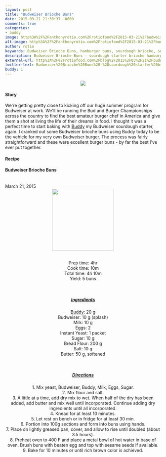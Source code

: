 ```yaml
---
layout: post
title: "Budweiser Brioche Buns"
date: 2015-03-21 21:30:37 -0600
comments: true
categories: 
- buddy
image: http%3A%2F%2Fanthonyrotio.com%2Frotiofood%2F2015-03-21%2Fbudweiser-brioche-buns-baked.jpg
alt-image: http%3A%2F%2Fanthonyrotio.com%2Frotiofood%2F2015-03-21%2Fbudweiser-brioche-buns-baked.jpg
author: rotio
keywords: Budweiser Brioche Buns, hamburger buns, sourdough brioche, sourdough buns
description: Budweiser Brioche Buns - sourdough starter brioche hamburger buns
external-url: http%3A%2F%2Frotiofood.com%2Fblog%2F2015%2F03%2F21%2Fbudweiser-brioche-buns%2F
twitter-text: Budweiser%20Brioche%20Buns%20-%20sourdough%20starter%20brioche%20hamburger%20buns
buddy: 1
---
```

<!-- more -->
<center><img src="http://anthonyrotio.com/rotiofood/2015-03-21/budweiser-brioche-buns-baked.jpg" /></center>
<a href="https://plus.google.com/107103100819027957630?rel=author" style="display:none">{{page.author }}</a>

<h4>Story</b> </h4>
 <div>
	<p> We're getting pretty close to kicking off our huge summer program for Budweiser at work. We'll be running the Bud and Burger Championships across the country to find the best amateur burger chef in America and give them a shot at living the life of their dreams in food. I thought it was a perfect time to start baking with <a href="http://rotiofood.com/buddy">Buddy</a> my Budweiser sourdough starter, again. I cranked out some Budweiser brioche buns using Buddy today to be the vehicle for my very own Budweiser burger. The process was fairly straightforward and these were excellent burger buns - by far the best I've ever put together.</p>
</div>
<h4>Recipe</b> </h4> 
  <div itemscope itemtype="http://schema.org/Recipe" >
  <h4 itemprop="name">Budweiser Brioche Buns</h4>
  
  <br />
    March 21, 2015
<center>
  <img itemprop="image" width="200px"  src="http://anthonyrotio.com/rotiofood/2015-03-21/budweiser-brioche-buns-raw.jpg" />
  
  <br />Prep time: <time datetime="PT4H0M" itemprop="prepTime">4hr</time>
  <br />Cook time: <time datetime="PT0H10M" itemprop="cookTime">10m</time> 
  <br />Total time: <time datetime="PT4H10M" itemprop="totalTime">4h 10m</time>
  <br />Yield: <span itemprop="recipeYield">5 buns</span>
  
  <br/>
 <u><h5>Ingredients</h5></u>
	<span itemprop="ingredients" itemscope itemtype="http://schema.org/ingredients">
	  <a href="http://rotiofood.com/buddy"><span itemprop="name">Buddy</span></a>: 
	  <span itemprop="amount">20 g</span>
	</span><br />
	<span itemprop="ingredients" itemscope itemtype="http://schema.org/ingredients">
	<span itemprop="name">Budweiser</span>: 
	  <span itemprop="amount">10 g (splash)</span>
	</span><br />
	<span itemprop="ingredients" itemscope itemtype="http://schema.org/ingredients">
	  <span itemprop="name">Milk</span>: 
	  <span itemprop="amount">10 g</span>
	</span><br />
	<span itemprop="ingredients" itemscope itemtype="http://schema.org/ingredients">
	  <span itemprop="name">Eggs</span>: 
	  <span itemprop="amount">2</span>
	</span><br />
	<span itemprop="ingredients" itemscope itemtype="http://schema.org/ingredients">
	  <span itemprop="name">Instant Yeast</span>: 
	  <span itemprop="amount">1 packet</span>
	</span><br />
	<span itemprop="ingredients" itemscope itemtype="http://schema.org/ingredients">
	  <span itemprop="name">Sugar</span>: 
	  <span itemprop="amount">10 g</span>
	</span><br />
	<span itemprop="ingredients" itemscope itemtype="http://schema.org/ingredients">
	  <span itemprop="name">Bread Flour</span>: 
	  <span itemprop="amount">200 g</span>
	</span><br />
	<span itemprop="ingredients" itemscope itemtype="http://schema.org/ingredients">
	  <span itemprop="name">Salt</span>: 
	  <span itemprop="amount">10 g</span>
	</span><br />
	<span itemprop="ingredients" itemscope itemtype="http://schema.org/ingredients">
	  <span itemprop="name">Butter</span>: 
	  <span itemprop="amount">50 g</span>, softened
	</span><br />
	
  <br /><u><h5>Directions</h5></u>
	<div itemprop="recipeInstructions">
		1. Mix yeast, Budweiser, Buddy, Milk, Eggs, Sugar. <br/>
		2. Mix flour and salt. <br/>
		3. A little at a time, add dry mix to wet. When half of the dry has been added, add butter and mix well until incorporated. Continue adding dry ingredients until all incorporated.<br/>
		4. Knead for at least 10 minutes. <br/>
		5. Let rest on bench or in fridge for at least 30 min.<br/>
		6. Portion into 100g sections and form into buns using hands.<br/>
		7. Place on lightly greased pan, cover, and allow to rise until doubled (about 3.5 hours).<br/>
		8. Preheat oven to 400 F and place a metal bowl of hot water in base of oven. Brush buns with beaten egg and top with sesame seeds if available.<br/>
		9. Bake for 10 minutes or until rich brown color is achieved.
<br />
	</div>

</div>
